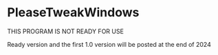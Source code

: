 # PleaseTweakWindows

THIS PROGRAM IS NOT READY FOR USE

Ready version and the first 1.0 version will be posted at the end of 2024
